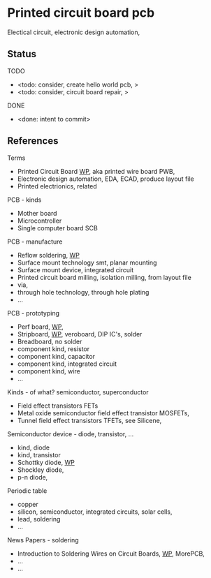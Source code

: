 # Printed circuit board pcb

Electical circuit, electronic design automation, 

## Status

TODO
* <todo: consider, create hello world pcb, >
* <todo: consider, circuit board repair, >

DONE
* <done: intent to commit>

## References

Terms
* Printed Circuit Board [WP](https://en.wikipedia.org/wiki/Printed_circuit_board), aka printed wire board PWB, 
* Electronic design automation, EDA, ECAD, produce layout file
* Printed electrionics, related

PCB - kinds
* Mother board
* Microcontroller
* Single computer board SCB

PCB - manufacture
* Reflow soldering, [WP](https://en.wikipedia.org/wiki/Reflow_soldering)
* Surface mount technology smt, planar mounting
* Surface mount device, integrated circuit
* Printed circuit board milling, isolation milling, from layout file
* via, 
* through hole technology, through hole plating
* ...

PCB - prototyping
* Perf board, [WP](https://en.wikipedia.org/wiki/Perfboard), 
* Stripboard, [WP](https://en.wikipedia.org/wiki/Stripboard), veroboard, DIP IC's, solder
* Breadboard, no solder
* component kind, resistor
* component kind, capacitor
* component kind, integrated circuit
* component kind, wire
* ...

Kinds - of what? semiconductor, superconductor
* Field effect transistors FETs
* Metal oxide semiconductor field effect transistor MOSFETs, 
* Tunnel field effect transistors TFETs, see Silicene, 

Semiconductor device - diode, transistor, ...
* kind, diode
* kind, transistor
* Schottky diode, [WP](https://en.wikipedia.org/wiki/Schottky_diode)
* Shockley diode, 
* p-n diode, 

Periodic table
* copper
* silicon, semiconductor, integrated circuits, solar cells, 
* lead, soldering
* ...

News Papers - soldering
* Introduction to Soldering Wires on Circuit Boards, [WP](https://morepcb.com/how-to-solder-wire-on-circuit-board/), MorePCB, 
* ...
* ...
